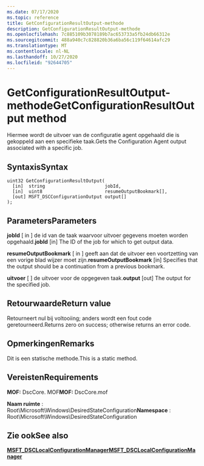 ```yaml
---
ms.date: 07/17/2020
ms.topic: reference
title: GetConfigurationResultOutput-methode
description: GetConfigurationResultOutput-methode
ms.openlocfilehash: 7c885109b3078189b7ac653733a5fb24db66312e
ms.sourcegitcommit: 488a940c7c828820b36a6ba56c119f64614afc29
ms.translationtype: MT
ms.contentlocale: nl-NL
ms.lasthandoff: 10/27/2020
ms.locfileid: "92644705"
---
```

# <a name="getconfigurationresultoutput-method"></a><span data-ttu-id="11605-103">GetConfigurationResultOutput-methode</span><span class="sxs-lookup"><span data-stu-id="11605-103">GetConfigurationResultOutput method</span></span>

<span data-ttu-id="11605-104">Hiermee wordt de uitvoer van de configuratie agent opgehaald die is gekoppeld aan een specifieke taak.</span><span class="sxs-lookup"><span data-stu-id="11605-104">Gets the Configuration Agent output associated with a specific job.</span></span>

## <a name="syntax"></a><span data-ttu-id="11605-105">Syntaxis</span><span class="sxs-lookup"><span data-stu-id="11605-105">Syntax</span></span>

```mof
uint32 GetConfigurationResultOutput(
  [in]  string                      jobId,
  [in]  uint8                       resumeOutputBookmark[],
  [out] MSFT_DSCConfigurationOutput output[]
);
```

## <a name="parameters"></a><span data-ttu-id="11605-106">Parameters</span><span class="sxs-lookup"><span data-stu-id="11605-106">Parameters</span></span>

<span data-ttu-id="11605-107">**jobId** \[ in \] de id van de taak waarvoor uitvoer gegevens moeten worden opgehaald.</span><span class="sxs-lookup"><span data-stu-id="11605-107">**jobId** \[in\] The ID of the job for which to get output data.</span></span>

<span data-ttu-id="11605-108">**resumeOutputBookmark** \[ in \] geeft aan dat de uitvoer een voortzetting van een vorige blad wijzer moet zijn.</span><span class="sxs-lookup"><span data-stu-id="11605-108">**resumeOutputBookmark** \[in\] Specifies that the output should be a continuation from a previous bookmark.</span></span>

<span data-ttu-id="11605-109">**uitvoer** \[ \] de uitvoer voor de opgegeven taak.</span><span class="sxs-lookup"><span data-stu-id="11605-109">**output** \[out\] The output for the specified job.</span></span>

## <a name="return-value"></a><span data-ttu-id="11605-110">Retourwaarde</span><span class="sxs-lookup"><span data-stu-id="11605-110">Return value</span></span>

<span data-ttu-id="11605-111">Retourneert nul bij voltooiing; anders wordt een fout code geretourneerd.</span><span class="sxs-lookup"><span data-stu-id="11605-111">Returns zero on success; otherwise returns an error code.</span></span>

## <a name="remarks"></a><span data-ttu-id="11605-112">Opmerkingen</span><span class="sxs-lookup"><span data-stu-id="11605-112">Remarks</span></span>

<span data-ttu-id="11605-113">Dit is een statische methode.</span><span class="sxs-lookup"><span data-stu-id="11605-113">This is a static method.</span></span>

## <a name="requirements"></a><span data-ttu-id="11605-114">Vereisten</span><span class="sxs-lookup"><span data-stu-id="11605-114">Requirements</span></span>

<span data-ttu-id="11605-115">**MOF:** DscCore. MOF</span><span class="sxs-lookup"><span data-stu-id="11605-115">**MOF:** DscCore.mof</span></span>

<span data-ttu-id="11605-116">**Naam ruimte** : Root\Microsoft\Windows\DesiredStateConfiguration</span><span class="sxs-lookup"><span data-stu-id="11605-116">**Namespace** : Root\Microsoft\Windows\DesiredStateConfiguration</span></span>

## <a name="see-also"></a><span data-ttu-id="11605-117">Zie ook</span><span class="sxs-lookup"><span data-stu-id="11605-117">See also</span></span>

[<span data-ttu-id="11605-118">**MSFT_DSCLocalConfigurationManager**</span><span class="sxs-lookup"><span data-stu-id="11605-118">**MSFT_DSCLocalConfigurationManager**</span></span>](msft-dsclocalconfigurationmanager.md)
